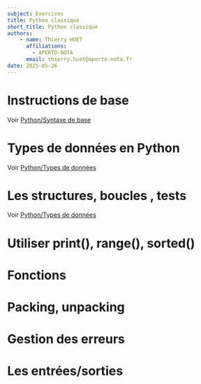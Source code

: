 ```yaml
---
subject: Exercices
title: Python classique
short_title: Python classique
authors: 
    - name: Thierry HUET
      affiliations: 
        - APERTO-NOTA
      email: thierry.huet@aperto-nota.fr
date: 2025-05-26
---
```


# Instructions de base
Voir [Python/Syntaxe de base](02010200)
# Types de données en Python
Voir [Python/Types de données](02010500)
# Les structures, boucles , tests
Voir [Python/Types de données](02010400)

# Utiliser print(), range(), sorted()
# Fonctions
# Packing, unpacking

# Gestion des erreurs
# Les entrées/sorties
